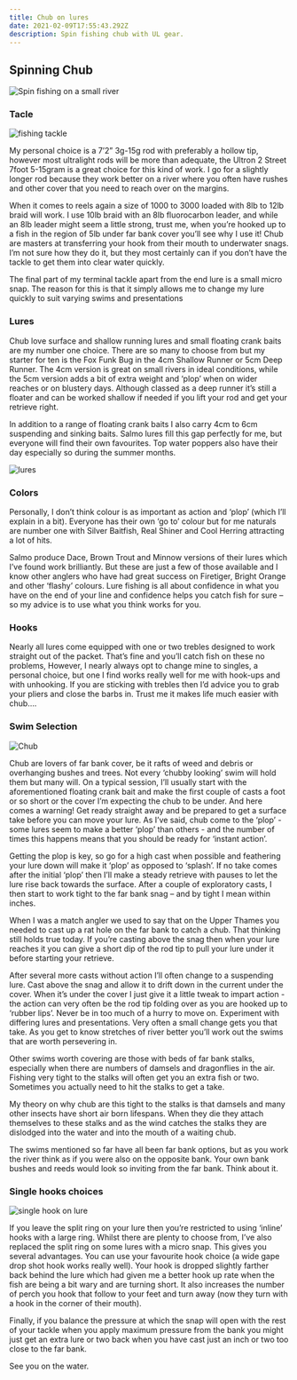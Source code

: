 ```yaml
---
title: Chub on lures
date: 2021-02-09T17:55:43.292Z
description: Spin fishing chub with UL gear.
---
```

## Spinning Chub

![Spin fishing on a small river](chub1.jpg "Small rivers are perfect for chub spin fishing on UL.")



### Tacle

![fishing tackle](tackle.jpg "Ul tackle and rood for chub.")

My personal choice is a 7’2” 3g-15g rod with preferably a hollow tip, however most ultralight rods will be more than adequate, the Ultron 2 Street 7foot 5-15gram is a great choice for this kind of work. I go for a slightly longer rod because they work better on a river where you often have rushes and other cover that you need to reach over on the margins.

When it comes to reels again a size of 1000 to 3000 loaded with 8lb to 12lb braid will work. I use 10lb braid with an 8lb fluorocarbon leader, and while an 8lb leader might seem a little strong, trust me, when you’re hooked up to a fish in the region of 5lb under far bank cover you’ll see why I use it! Chub are masters at transferring your hook from their mouth to underwater snags. I’m not sure how they do it, but they most certainly can if you don’t have the tackle to get them into clear water quickly.

The final part of my terminal tackle apart from the end lure is a small micro snap. The reason for this is that it simply allows me to change my lure quickly to suit varying swims and presentations

### Lures

Chub love surface and shallow running lures and small floating crank baits are my number one choice. There are so many to choose from but my starter for ten is the Fox Funk Bug in the 4cm Shallow Runner or 5cm Deep Runner. The 4cm version is great on small rivers in ideal conditions, while the 5cm version adds a bit of extra weight and ‘plop’ when on wider reaches or on blustery days. Although classed as a deep runner it’s still a floater and can be worked shallow if needed if you lift your rod and get your retrieve right.

In addition to a range of floating crank baits I also carry 4cm to 6cm suspending and sinking baits. Salmo lures fill this gap perfectly for me, but everyone will find their own favourites. Top water poppers also have their day especially so during the summer months.

![lures](chub3.jpg "Lures for chub.")

### Colors

Personally, I don’t think colour is as important as action and ‘plop’ (which I’ll explain in a bit). Everyone has their own ‘go to’ colour but for me naturals are number one with Silver Baitfish, Real Shiner and Cool Herring attracting a lot of hits.

Salmo produce Dace, Brown Trout and Minnow versions of their lures which I’ve found work brilliantly. But these are just a few of those available and I know other anglers who have had great success on Firetiger, Bright Orange and other ‘flashy’ colours. Lure fishing is all about confidence in what you have on the end of your line and confidence helps you catch fish for sure – so my advice is to use what you think works for you.

### Hooks

Nearly all lures come equipped with one or two trebles designed to work straight out of the packet. That’s fine and you’ll catch fish on these no problems, However, I nearly always opt to change mine to singles, a personal choice, but one I find works really well for me with hook-ups and with unhooking. If you are sticking with trebles then I’d advice you to grab your pliers and close the barbs in. Trust me it makes life much easier with chub….

### Swim Selection

![Chub](chub-5.jpg "Chub is a great fighter.")

Chub are lovers of far bank cover, be it rafts of weed and debris or overhanging bushes and trees. Not every ‘chubby looking’ swim will hold them but many will. On a typical session, I’ll usually start with the aforementioned floating crank bait and make the first couple of casts a foot or so short or the cover I’m expecting the chub to be under. And here comes a warning! Get ready straight away and be prepared to get a surface take before you can move your lure. As I’ve said, chub come to the ‘plop’ - some lures seem to make a better ‘plop’ than others - and the number of times this happens means that you should be ready for ‘instant action’.

Getting the plop is key, so go for a high cast when possible and feathering your lure down will make it ‘plop’ as opposed to ‘splash’.  If no take comes after the initial ‘plop’ then I’ll make a steady retrieve with pauses to let the lure rise back towards the surface. After a couple of exploratory casts, I then start to work tight to the far bank snag – and by tight I mean within inches.

When I was a match angler we used to say that on the Upper Thames you needed to cast up a rat hole on the far bank to catch a chub. That thinking still holds true today. If you’re casting above the snag then when your lure reaches it you can give a short dip of the rod tip to pull your lure under it before starting your retrieve.

 After several more casts without action I’ll often change to a suspending lure. Cast above the snag and allow it to drift down in the current under the cover. When it’s under the cover I just give it a little tweak to impart action - the action can very often be the rod tip folding over as you are hooked up to ‘rubber lips’. Never be in too much of a hurry to move on. Experiment with differing lures and presentations. Very often a small change gets you that take. As you get to know stretches of river better you’ll work out the swims that are worth persevering in.

Other swims worth covering are those with beds of far bank stalks, especially when there are numbers of damsels and dragonflies in the air. Fishing very tight to the stalks will often get you an extra fish or two. Sometimes you actually need to hit the stalks to get a take.

My theory on why chub are this tight to the stalks is that damsels and many other insects have short air born lifespans. When they die they attach themselves to these stalks and as the wind catches the stalks they are dislodged into the water and into the mouth of a waiting chub.

The swims mentioned so far have all been far bank options, but as you work the river think as if you were also on the opposite bank. Your own bank bushes and reeds would look so inviting from the far bank. Think about it.

### Single hooks choices

![single hook on lure](single-hook.jpg "Lures with single hook get less damage to the fish.")

If you leave the split ring on your lure then you’re restricted to using ‘inline’ hooks with a large ring. Whilst there are plenty to choose from, I’ve also replaced the split ring on some lures with a micro snap. This gives you several advantages. You can use your favourite hook choice (a wide gape drop shot hook works really well). Your hook is dropped slightly farther back behind the lure which had given me a better hook up rate when the fish are being a bit wary and are turning short. It also increases the number of perch you hook that follow to your feet and turn away (now they turn with a hook in the corner of their mouth).

Finally, if you balance the pressure at which the snap will open with the rest of your tackle when you apply maximum pressure from the bank you might just get an extra lure or two back when you have cast just an inch or two too close to the far bank.

See you on the water.